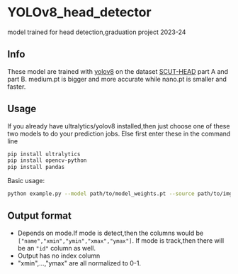 # YOLOv8_head_detector
model trained for head detection,graduation project 2023-24
## Info
These model are trained with [yolov8](https://github.com/ultralytics/ultralytics) on the dataset [SCUT-HEAD](https://github.com/HCIILAB/SCUT-HEAD-Dataset-Release) part A and part B.
medium.pt is bigger and more accurate while nano.pt is smaller and faster.
## Usage
If you already have ultralytics/yolov8 installed,then just choose one of these two models to do your prediction jobs.
Else first enter these in the command line 
```bash
pip install ultralytics
pip install opencv-python
pip install pandas
```
Basic usage:
```bash
python example.py --model path/to/model_weights.pt --source path/to/img_folder --output path/to/save.csv --mode track/detect
```
## Output format
- Depends on mode.If mode is detect,then the columns would be `["name","xmin","ymin","xmax","ymax"]`.
  If mode is track,then there will be an `"id"` column as well.
- Output has no index column
- "xmin",...,"ymax" are all normalized to 0-1. 
